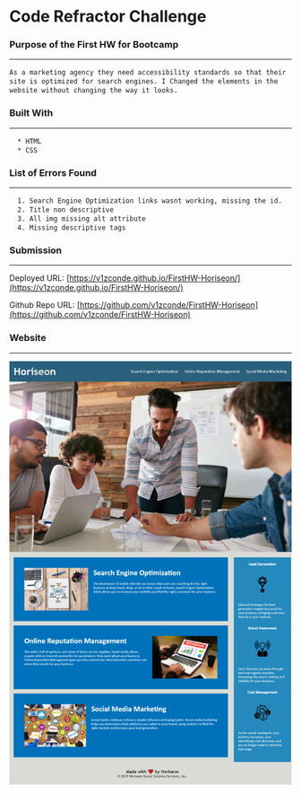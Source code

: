 # Code Refractor Challenge

### Purpose of the First HW for Bootcamp

---
```
As a marketing agency they need accessibility standards so that their site is optimized for search engines. I Changed the elements in the website without changing the way it looks. 
```
### Built With
----
```
  * HTML
  * CSS
```    

### List of Errors Found
---
```
  1. Search Engine Optimization links wasnt working, missing the id.
  2. Title non descriptive
  3. All img missing alt attribute
  4. Missing descriptive tags
```

### Submission
---

Deployed URL: 
[https://v1zconde.github.io/FirstHW-Horiseon/](https://v1zconde.github.io/FirstHW-Horiseon/)

Github Repo URL: [https://github.com/v1zconde/FirstHW-Horiseon](https://github.com/v1zconde/FirstHW-Horiseon)

### Website
---
![Horiseon Website](assets/images/full-page-horiseon.png)